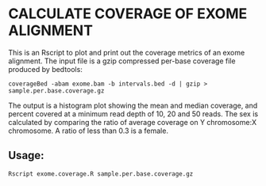 # CALCULATE COVERAGE OF EXOME ALIGNMENT

This is an Rscript to plot and print out the coverage metrics of an exome alignment.
The input file is a gzip compressed per-base coverage file produced by bedtools:

`coverageBed -abam exome.bam -b intervals.bed -d | gzip > sample.per.base.coverage.gz`

The output is a histogram plot showing the mean and median coverage, and percent covered at a minimum read depth of 10, 20 and 50 reads.
The sex is calculated by comparing the ratio of average coverage on Y chromosome:X chromosome. A ratio of less than 0.3 is a female.

## Usage:

`Rscript exome.coverage.R sample.per.base.coverage.gz`
